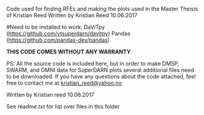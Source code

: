 
Code used for finding RFEs and making the plots used in the Master Theisis of Kristian Reed
Written by Kristian Reed 10.06.2017

#Need to be installed to work:
DaViTpy (https://github.com/vtsuperdarn/davitpy)
Pandas (https://github.com/pandas-dev/pandas)


**THIS CODE COMES WITHOUT ANY WARRANTY**

PS: All the source code is included here, but in order to make DMSP, SWARM, and OMNI data for SuperDARN plots several additional files need to be downloaded.
If you have any questions about the code attached, feel free to contact me at kristian_reed@yahoo.no

Written by Kristian reed 10.06.2017

See readme.txt for list over files in this folder
